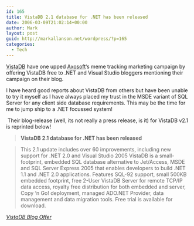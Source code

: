 ```yaml
---
id: 165
title: VistaDB 2.1 database for .NET has been released
date: 2006-03-09T21:02:14+00:00
author: Mark
layout: post
guid: http://markallanson.net/wordpress/?p=165
categories:
  - Tech
---
```

[VistaDB](http://vistadb.com "VistaDB's Website") have one upped [Axosoft](http://axosoft.com "Axosoft Website")&#8216;s meme tracking marketing campaign by offering VistaDB free to .NET and Visual Studio bloggers mentioning their campaign on their blog. 

I have heard good reports about VistaDB from others but have been unable to try it myself as I have always placed my trust in the MSDE variant of SQL Server for any client side database requirements. This may be the time for&nbsp; me to jump ship to a .NET focussed system!

&nbsp;Their blog-release (well, its not really a press release, is it) for VistaDB v2.1 is reprinted below! 

<blockquote cite="http://www.vistadb.net/blogoffer.asp?ref=blogger">
  <p>
    <strong>VistaDB 2.1 database for .NET has been released</strong>
  </p>
</blockquote>

<blockquote cite="http://www.vistadb.net/blogoffer.asp?ref=blogger">
  <p>
    This 2.1 update includes over 60 improvements, including new support for .NET 2.0 and Visual Studio 2005 VistaDB is a small-footprint, embedded SQL database alternative to Jet/Access, MSDE and SQL Server Express 2005 that enables developers to build .NET 1.1 and .NET 2.0 applications. Features SQL-92 support, small 500KB embedded footprint, free 2-User VistaDB Server for remote TCP/IP data access, royalty free distribution for both embedded and server, Copy &#8216;n Go! deployment, managed ADO.NET Provider, data management and data migration tools. Free trial is available for download.
  </p>
</blockquote>

<cite><a href="http://www.vistadb.net/blogoffer.asp?ref=blogger">VistaDB Blog Offer</a></cite>

&nbsp;
